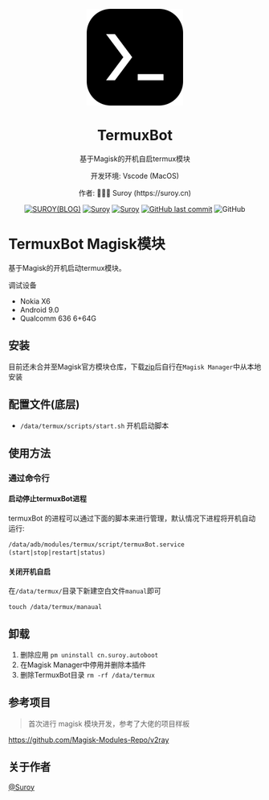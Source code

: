 <!--suppress HtmlDeprecatedAttribute -->

<div align="center">
  <p>
      <img alt="logo" src="https://raw.githubusercontent.com/zsuroy/termuxBot/master/logo.png"/>
  </p>

  <h1>TermuxBot</h1>
  <p> 基于Magisk的开机自启termux模块</p>
  <p>开发环境: Vscode (MacOS)  </p>
  <p>作者: 👨🏻‍💻 Suroy (https://suroy.cn) </p>

  <p>
    <a href="https://suroy.cn"><img alt="SUROY(BLOG)" src="https://img.shields.io/website?down_message=FLOWER&label=SUROY&up_color=ff69b4&up_message=DREAM&logo=micro:bit&url=https%3A%2F%2Fsuroy.cn"></a>
    <a href="https://github.com/zsuroy"><img alt="Suroy" src="https://img.shields.io/github/languages/top/zsuroy/termuxBot?style=flat-square"/></a>
    <a href="https://github.com/zsuroy"><img alt="Suroy" src="https://img.shields.io/github/languages/count/zsuroy/termuxBot?style=flat"/></a>
    <a href="https://github.com/zsuroy"><img alt="GitHub last commit" src="https://img.shields.io/github/last-commit/zsuroy/termuxBot"></a>
    <img alt="GitHub" src="https://img.shields.io/github/license/zsuroy/termuxBot">
  </p>
</div>


# TermuxBot Magisk模块

基于Magisk的开机启动termux模块。

调试设备
+ Nokia X6
+ Android 9.0
+ Qualcomm 636 6+64G

## 安装

目前还未合并至Magisk官方模块仓库，下载[zip](https://github.com/zsuroy/termuxBot/releases)后自行在`Magisk Manager`中从本地安装

## 配置文件(底层)

- `/data/termux/scripts/start.sh` 开机启动脚本

## 使用方法

### 通过命令行

#### 启动停止termuxBot进程
termuxBot 的进程可以通过下面的脚本来进行管理，默认情况下进程将开机自动运行:
```
/data/adb/modules/termux/script/termuxBot.service (start|stop|restart|status)
```


#### 关闭开机自启
在`/data/termux/`目录下新建空白文件`manual`即可
``` shell
touch /data/termux/manaual
```


## 卸载

1. 删除应用 `pm uninstall cn.suroy.autoboot`
2. 在Magisk Manager中停用并删除本插件
3. 删除TermuxBot目录 `rm -rf /data/termux`


## 参考项目

> 首次进行 magisk 模块开发，参考了大佬的项目样板

https://github.com/Magisk-Modules-Repo/v2ray


## 关于作者

[@Suroy](https://suroy.cn)
